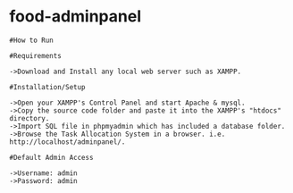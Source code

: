 # food-adminpanel

    #How to Run

    #Requirements

    ->Download and Install any local web server such as XAMPP.

    #Installation/Setup

    ->Open your XAMPP's Control Panel and start Apache & mysql.
    ->Copy the source code folder and paste it into the XAMPP's "htdocs" directory.
    ->Import SQL file in phpmyadmin which has included a database folder.
    ->Browse the Task Allocation System in a browser. i.e. http://localhost/adminpanel/.

    #Default Admin Access

    ->Username: admin
    ->Password: admin
